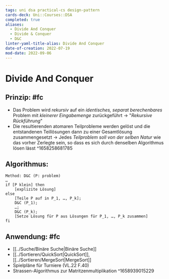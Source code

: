 ```yaml
---
tags: uni dsa practical-cs design-pattern
cards-deck: Uni::Courses::DSA
completed: true
aliases:
  - Divide And Conquer
  - Divide & Conquer
  - D&C
linter-yaml-title-alias: Divide And Conquer
date-of-creation: 2022-07-19
mod-date: 2022-09-06
---
```


# Divide And Conquer

## Prinzip: #fc
- Das Problem wird *rekursiv* auf ein *identisches, separat berechenbares* Problem mit *kleinerer Eingabemenge* zurückgeführt
	→ "*Rekursive Rückführung*"
- Die resultierenden atomaren Teilprobleme werden gelöst und die entstandenen Teillösungen dann zu einer Gesamtlösung zusammengesetzt
	→ Jedes *Teilproblem soll von der selben Natur* wie das vorher Zerlegte sein, so dass es sich durch denselben Algorithmus lösen lässt
^1658258681785

## Algorithmus:
```
Method: D&C (P: problem)
…
if [P klein] then
	[explizite Lösung]
else 
	[Teile P auf in P_1, …, P_k];
	D&C (P_1);
	…;
	D&C (P_k);
	[Setze Lösung für P aus Lösungen für P_1, …, P_k zusammen]
fi
```

## Anwendung: #fc
- [[../Suche/Binäre Suche|Binäre Suche]]
- [[../Sortieren/QuickSort|QuickSort]], [[../Sortieren/MergeSort|MergeSort]]
- Spielpläne für Turniere (VL.22 F.40)
- Strassen-Algorithmus zur Matritzenmultiplikation
^1658939015229
